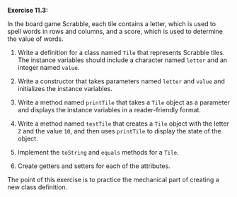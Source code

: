 **Exercise 11.3:**

In the board game Scrabble, each tile contains a letter, which is used to spell words in rows and columns, and a score, which is used to determine the value of words.



1.  Write a definition for a class named `Tile` that represents Scrabble tiles.
The instance variables should include a character named `letter` and an integer named `value`.

1.  Write a constructor that takes parameters named `letter` and `value` and initializes the instance variables.

1.  Write a method named `printTile` that takes a `Tile` object as a parameter and displays the instance variables in a reader-friendly format.

1.  Write a method named `testTile` that creates a `Tile` object with the letter `Z` and the value `10`, and then uses `printTile` to display the state of the object.

1.  Implement the `toString` and `equals` methods for a `Tile`.

1.  Create getters and setters for each of the attributes.


The point of this exercise is to practice the mechanical part of creating a new class definition.